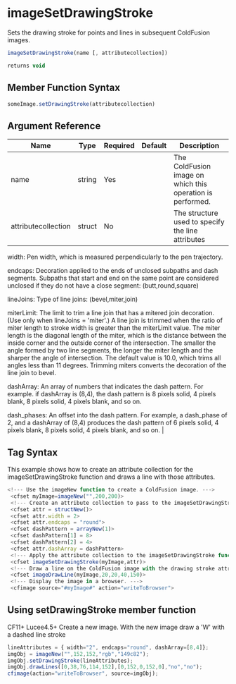 # imageSetDrawingStroke

 Sets the drawing stroke for points and lines in subsequent ColdFusion images.

```javascript
imageSetDrawingStroke(name [, attributecollection])
```

```javascript
returns void
```

## Member Function Syntax

```javascript
someImage.setDrawingStroke(attributecollection)
```

## Argument Reference

| Name | Type | Required | Default | Description |
| --- | --- | --- | --- | --- |
| name | string | Yes |  | The ColdFusion image on which this operation is performed. |
| attributecollection | struct | No |  | The structure used to specify the line attributes

width: Pen width, which is measured perpendicularly to the pen trajectory.

endcaps: Decoration applied to the ends of unclosed subpaths and dash segments. Subpaths that start and end on the same point are considered unclosed if they do not have a close segment: (butt,round,square)

lineJoins: Type of line joins: (bevel,miter,join)

miterLimit: The limit to trim a line join that has a mitered join decoration. (Use only when lineJoins = 'miter'.) A line join is trimmed when the ratio of miter length to stroke width is greater than the miterLimit value. The miter length is the diagonal length of the miter, which is the distance between the inside corner and the outside corner of the intersection. The smaller the angle formed by two line segments, the longer the miter length and the sharper the angle of intersection. The default value is 10.0, which trims all angles less than 11 degrees. Trimming miters converts the decoration of the line join to bevel.

dashArray: An array of numbers that indicates the dash pattern. For example. if dashArray is (8,4), the dash pattern is 8 pixels solid, 4 pixels blank, 8 pixels solid, 4 pixels blank, and so on.

dash_phases: An offset into the dash pattern. For example, a dash_phase of 2, and a dashArray of (8,4) produces the dash pattern of 6 pixels solid, 4 pixels blank, 8 pixels solid, 4 pixels blank, and so on. |

## Tag Syntax

This example shows how to create an attribute collection for the imageSetDrawingStroke function and draws a line with those attributes.

```javascript
<!--- Use the imageNew function to create a ColdFusion image. ---> 
 <cfset myImage=imageNew("",200,200)> 
 <!--- Create an attribute collection to pass to the imageSetDrawingStroke function. Create a stroke that is 10-pixels wide, has round endcaps, and has a dash pattern of (8,4). ---> 
 <cfset attr = structNew()> 
 <cfset attr.width = 2> 
 <cfset attr.endcaps = "round"> 
 <cfset dashPattern = arrayNew(1)> 
 <cfset dashPattern[1] = 8> 
 <cfset dashPattern[2] = 4> 
 <cfset attr.dashArray = dashPattern> 
 <!--- Apply the attribute collection to the imageSetDrawingStroke function for the image. ---> 
 <cfset imageSetDrawingStroke(myImage,attr)> 
 <!--- Draw a line on the ColdFusion image with the drawing stroke attributes. ---> 
 <cfset imageDrawLine(myImage,20,20,40,150)> 
 <!--- Display the image in a browser. ---> 
 <cfimage source="#myImage#" action="writeToBrowser">
```

## Using setDrawingStroke member function

CF11+ Lucee4.5+ Create a new image. With the new image draw a 'W' with a dashed line stroke

```javascript
lineAttributes = { width="2", endcaps="round", dashArray=[8,4]};
imgObj = imageNew("",152,152,"rgb","149c82");
imgObj.setDrawingStroke(lineAttributes);
imgObj.drawLines([0,38,76,114,152],[0,152,0,152,0],"no","no");
cfimage(action="writeToBrowser", source=imgObj);
```
